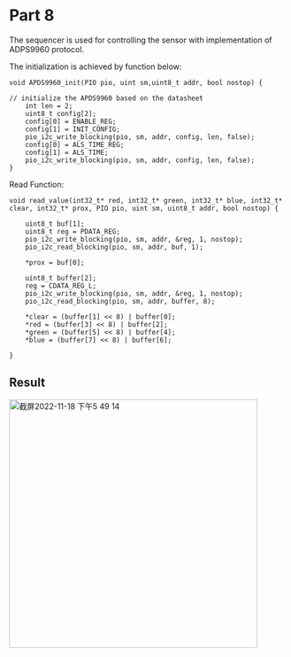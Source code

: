# Part 8
The sequencer is used for controlling the sensor with implementation of ADPS9960 protocol.

The initialization is achieved by function below:

    void APDS9960_init(PIO pio, uint sm,uint8_t addr, bool nostop) {

    // initialize the APDS9960 based on the datasheet
        int len = 2;
        uint8_t config[2];
        config[0] = ENABLE_REG;
        config[1] = INIT_CONFIG;
        pio_i2c_write_blocking(pio, sm, addr, config, len, false);
        config[0] = ALS_TIME_REG;
        config[1] = ALS_TIME;
        pio_i2c_write_blocking(pio, sm, addr, config, len, false);
    }
    
Read Function:

    void read_value(int32_t* red, int32_t* green, int32_t* blue, int32_t* clear, int32_t* prox, PIO pio, uint sm, uint8_t addr, bool nostop) {

        uint8_t buf[1];
        uint8_t reg = PDATA_REG;
        pio_i2c_write_blocking(pio, sm, addr, &reg, 1, nostop);  
        pio_i2c_read_blocking(pio, sm, addr, buf, 1); 

        *prox = buf[0];

        uint8_t buffer[2];
        reg = CDATA_REG_L;
        pio_i2c_write_blocking(pio, sm, addr, &reg, 1, nostop);  
        pio_i2c_read_blocking(pio, sm, addr, buffer, 8); 

        *clear = (buffer[1] << 8) | buffer[0];
        *red = (buffer[3] << 8) | buffer[2];
        *green = (buffer[5] << 8) | buffer[4];
        *blue = (buffer[7] << 8) | buffer[6];

    }

## Result
<img width="449" alt="截屏2022-11-18 下午5 49 14" src="https://user-images.githubusercontent.com/114015725/202816030-aacb0f16-4232-4556-a942-0229d0391c59.png">
